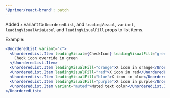```yaml
---
'@primer/react-brand': patch
---
```


Added `x` variant to `UnorderedList`, and `leadingVisual`, `variant`, `leadingVisualAriaLabel` and `leadingVisualFill` props to list items.

Example:

```jsx
<UnorderedList variant="x">
  <UnorderedList.Item leadingVisual={CheckIcon} leadingVisualFill="green">
    Check icon override in green
  </UnorderedList.Item>
  <UnorderedList.Item leadingVisualFill="orange">X icon in orange</UnorderedList.Item>
  <UnorderedList.Item leadingVisualFill="red">X icon in red</UnorderedList.Item>
  <UnorderedList.Item leadingVisualFill="blue">X icon in blue</UnorderedList.Item>
  <UnorderedList.Item leadingVisualFill="purple">X icon in purple</UnorderedList.Item>{' '}
  <UnorderedList.Item variant="muted">Muted text color</UnorderedList.Item>
</UnorderedList>
```
